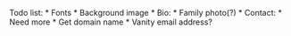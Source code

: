 Todo list:
	* Fonts
	* Background image
	* Bio:
		* Family photo(?)
	* Contact:
		* Need more
	* Get domain name
		* Vanity email address?
	